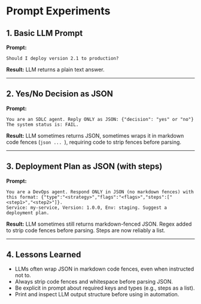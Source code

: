 # Prompt Experiments

## 1. Basic LLM Prompt
**Prompt:**
```
Should I deploy version 2.1 to production?
```
**Result:**
LLM returns a plain text answer.

---

## 2. Yes/No Decision as JSON
**Prompt:**
```
You are an SDLC agent. Reply ONLY as JSON: {"decision": "yes" or "no"}
The system status is: FAIL.
```
**Result:**
LLM sometimes returns JSON, sometimes wraps it in markdown code fences (```json ... ```), requiring code to strip fences before parsing.

---

## 3. Deployment Plan as JSON (with steps)
**Prompt:**
```
You are a DevOps agent. Respond ONLY in JSON (no markdown fences) with this format: {"type":"<strategy>","flags":"<flags>","steps":["<step1>","<step2>"]}.
Service: my-service, Version: 1.0.0, Env: staging. Suggest a deployment plan.
```
**Result:**
LLM sometimes still returns markdown-fenced JSON. Regex added to strip code fences before parsing. Steps are now reliably a list.

---

## 4. Lessons Learned
- LLMs often wrap JSON in markdown code fences, even when instructed not to.
- Always strip code fences and whitespace before parsing JSON.
- Be explicit in prompt about required keys and types (e.g., steps as a list).
- Print and inspect LLM output structure before using in automation.
